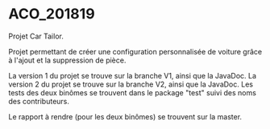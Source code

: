# ACO_201819
Projet Car Tailor. 

Projet permettant de créer une configuration personnalisée de voiture grâce à l'ajout et la suppression de pièce.

La version 1 du projet se trouve sur la branche V1, ainsi que la JavaDoc.
La version 2 du projet se trouve sur la branche V2, ainsi que la JavaDoc.
Les tests des deux binômes se trouvent dans le package "test" suivi des noms des contributeurs.

Le rapport à rendre (pour les deux binômes) se trouvent sur la master.
